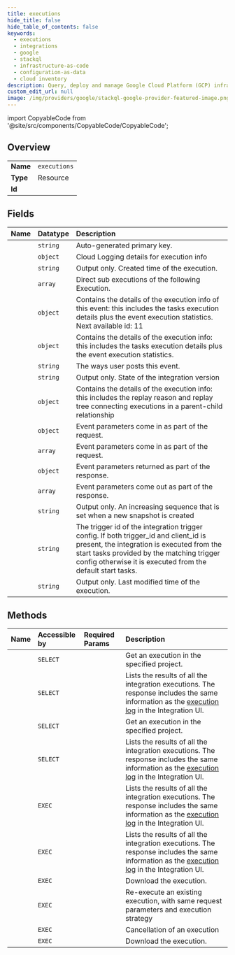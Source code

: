 ```yaml
---
title: executions
hide_title: false
hide_table_of_contents: false
keywords:
  - executions
  - integrations
  - google    
  - stackql
  - infrastructure-as-code
  - configuration-as-data
  - cloud inventory
description: Query, deploy and manage Google Cloud Platform (GCP) infrastructure and resources using SQL
custom_edit_url: null
image: /img/providers/google/stackql-google-provider-featured-image.png
---
```


import CopyableCode from '@site/src/components/CopyableCode/CopyableCode';




## Overview
<table><tbody>
<tr><td><b>Name</b></td><td><code>executions</code></td></tr>
<tr><td><b>Type</b></td><td>Resource</td></tr>
<tr><td><b>Id</b></td><td><CopyableCode code="google.integrations.executions" /></td></tr>
</tbody></table>

## Fields
| Name | Datatype | Description |
|:-----|:---------|:------------|
| <CopyableCode code="name" /> | `string` | Auto-generated primary key. |
| <CopyableCode code="cloudLoggingDetails" /> | `object` | Cloud Logging details for execution info |
| <CopyableCode code="createTime" /> | `string` | Output only. Created time of the execution. |
| <CopyableCode code="directSubExecutions" /> | `array` | Direct sub executions of the following Execution. |
| <CopyableCode code="eventExecutionDetails" /> | `object` | Contains the details of the execution info of this event: this includes the tasks execution details plus the event execution statistics. Next available id: 11 |
| <CopyableCode code="executionDetails" /> | `object` | Contains the details of the execution info: this includes the tasks execution details plus the event execution statistics. |
| <CopyableCode code="executionMethod" /> | `string` | The ways user posts this event. |
| <CopyableCode code="integrationVersionState" /> | `string` | Output only. State of the integration version |
| <CopyableCode code="replayInfo" /> | `object` | Contains the details of the execution info: this includes the replay reason and replay tree connecting executions in a parent-child relationship |
| <CopyableCode code="requestParameters" /> | `object` | Event parameters come in as part of the request. |
| <CopyableCode code="requestParams" /> | `array` | Event parameters come in as part of the request. |
| <CopyableCode code="responseParameters" /> | `object` | Event parameters returned as part of the response. |
| <CopyableCode code="responseParams" /> | `array` | Event parameters come out as part of the response. |
| <CopyableCode code="snapshotNumber" /> | `string` | Output only. An increasing sequence that is set when a new snapshot is created |
| <CopyableCode code="triggerId" /> | `string` | The trigger id of the integration trigger config. If both trigger_id and client_id is present, the integration is executed from the start tasks provided by the matching trigger config otherwise it is executed from the default start tasks. |
| <CopyableCode code="updateTime" /> | `string` | Output only. Last modified time of the execution. |
## Methods
| Name | Accessible by | Required Params | Description |
|:-----|:--------------|:----------------|:------------|
| <CopyableCode code="projects_locations_integrations_executions_get" /> | `SELECT` | <CopyableCode code="executionsId, integrationsId, locationsId, projectsId" /> | Get an execution in the specified project. |
| <CopyableCode code="projects_locations_integrations_executions_list" /> | `SELECT` | <CopyableCode code="integrationsId, locationsId, projectsId" /> | Lists the results of all the integration executions. The response includes the same information as the [execution log](https://cloud.google.com/application-integration/docs/viewing-logs) in the Integration UI. |
| <CopyableCode code="projects_locations_products_integrations_executions_get" /> | `SELECT` | <CopyableCode code="executionsId, integrationsId, locationsId, productsId, projectsId" /> | Get an execution in the specified project. |
| <CopyableCode code="projects_locations_products_integrations_executions_list" /> | `SELECT` | <CopyableCode code="integrationsId, locationsId, productsId, projectsId" /> | Lists the results of all the integration executions. The response includes the same information as the [execution log](https://cloud.google.com/application-integration/docs/viewing-logs) in the Integration UI. |
| <CopyableCode code="_projects_locations_integrations_executions_list" /> | `EXEC` | <CopyableCode code="integrationsId, locationsId, projectsId" /> | Lists the results of all the integration executions. The response includes the same information as the [execution log](https://cloud.google.com/application-integration/docs/viewing-logs) in the Integration UI. |
| <CopyableCode code="_projects_locations_products_integrations_executions_list" /> | `EXEC` | <CopyableCode code="integrationsId, locationsId, productsId, projectsId" /> | Lists the results of all the integration executions. The response includes the same information as the [execution log](https://cloud.google.com/application-integration/docs/viewing-logs) in the Integration UI. |
| <CopyableCode code="projects_locations_integrations_executions_download" /> | `EXEC` | <CopyableCode code="executionsId, integrationsId, locationsId, projectsId" /> | Download the execution. |
| <CopyableCode code="projects_locations_integrations_executions_replay" /> | `EXEC` | <CopyableCode code="executionsId, integrationsId, locationsId, projectsId" /> | Re-execute an existing execution, with same request parameters and execution strategy |
| <CopyableCode code="projects_locations_products_integrations_executions_cancel" /> | `EXEC` | <CopyableCode code="executionsId, integrationsId, locationsId, productsId, projectsId" /> | Cancellation of an execution |
| <CopyableCode code="projects_locations_products_integrations_executions_download" /> | `EXEC` | <CopyableCode code="executionsId, integrationsId, locationsId, productsId, projectsId" /> | Download the execution. |
